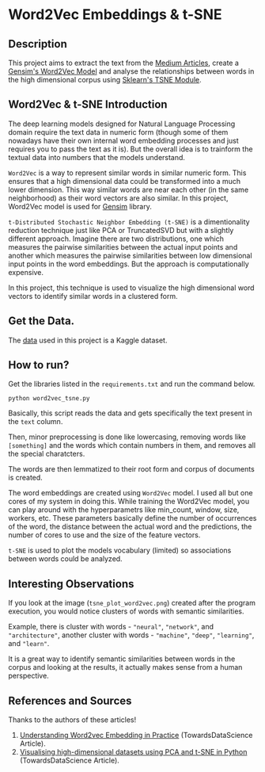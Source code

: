 # Word2Vec Embeddings & t-SNE

## Description

This project aims to extract the text from the <a href="https://www.kaggle.com/hsankesara/medium-articles">Medium Articles</a>, create a <a href="https://www.pydoc.io/pypi/gensim-3.2.0/autoapi/models/word2vec/index.html">Gensim's Word2Vec Model</a> and analyse the relationships between words in the high dimensional corpus using <a href="https://scikit-learn.org/stable/modules/generated/sklearn.manifold.TSNE.html">Sklearn's TSNE Module</a>.

## Word2Vec & t-SNE Introduction

The deep learning models designed for Natural Language Processing domain require the text data in numeric form (though some of them nowadays have their own internal word embedding processes and just requires you to pass the text as it is). But the overall idea is to trainform the textual data into numbers that the models understand.

`Word2Vec` is a way to represent similar words in similar numeric form. This ensures that a high dimensional data could be transformed into a much lower dimension. This way similar words are near each other (in the same neighborhood) as their word vectors are also similar. In this project, Word2Vec model is used for <a href="https://pypi.org/project/gensim/">Gensim</a> library.

`t-Distributed Stochastic Neighbor Embedding (t-SNE)` is a dimentionality reduction technique just like PCA or TruncatedSVD but with a slightly different approach. Imagine there are two distributions, one which measures the pairwise similarities between the actual input points and another which measures the pairwise similarities between low dimensional input points in the word embeddings. But the approach is computationally expensive.

In this project, this technique is used to visualize the high dimensional word vectors to identify similar words in a clustered form.

## Get the Data.

The <a href="https://www.kaggle.com/hsankesara/medium-articles">data</a> used in this project is a Kaggle dataset.


## How to run?

Get the libraries listed in the `requirements.txt` and run the command below.

```
python word2vec_tsne.py
```

Basically, this script reads the data and gets specifically the text present in the `text` column.

Then, minor preprocessing is done like lowercasing, removing words like `[something]` and the words which contain numbers in them, and removes all the special charatcters.

The words are then lemmatized to their root form and corpus of documents is created.

The word embeddings are created using `Word2Vec` model. I used all but one cores of my system in doing this. While training the Word2Vec model, you can play around with the hyperparametrs like min_count, window, size, workers, etc. These parameters basically define the number of occurrences of the word, the distance between the actual word and the predictions, the number of cores to use and the size of the feature vectors.

`t-SNE` is used to plot the models vocabulary (limited) so associations between words could be analyzed.

## Interesting Observations

If you look at the image (`tsne_plot_word2vec.png`) created after the program execution, you would notice clusters of words with semantic similarities.

Example, there is cluster with words - `"neural"`, `"network"`, and `"architecture"`, another cluster with words - `"machine"`, `"deep"`, `"learning"`, and `"learn"`.

It is a great way to identify semantic similarities between words in the corpus and looking at the results, it actually makes sense from a human perspective.

## References and Sources

Thanks to the authors of these articles!

1) <a href="https://towardsdatascience.com/understanding-word2vec-embedding-in-practice-3e9b8985953">Understanding Word2vec Embedding in Practice</a> (TowardsDataScience Article).
2) <a href="https://towardsdatascience.com/visualising-high-dimensional-datasets-using-pca-and-t-sne-in-python-8ef87e7915b">Visualising high-dimensional datasets using PCA and t-SNE in Python</a> (TowardsDataScience Article).
